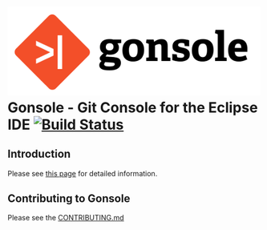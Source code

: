 ![](gonsole.png)
Gonsole - Git Console for the Eclipse IDE [![Build Status](https://travis-ci.org/rherrmann/gonsole.png)](https://travis-ci.org/rherrmann/gonsole)
======

Introduction
---
Please see [this page](http://rherrmann.github.io/gonsole/) for detailed information.


Contributing to Gonsole
---
Please see the [CONTRIBUTING.md](CONTRIBUTING.md)
